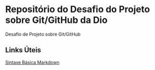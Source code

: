 # Repositório do Desafio do Projeto sobre Git/GitHub da Dio


Desafio de Projeto sobre Git/GitHub
## Links Úteis
[Sintaxe Básica Markdown](https://www.markdownguide.org/basic-syntax/)
